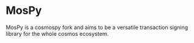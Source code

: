 # MosPy

MosPy is a cosmospy fork and aims to be a versatile transaction signing library for the whole cosmos ecosystem. 
